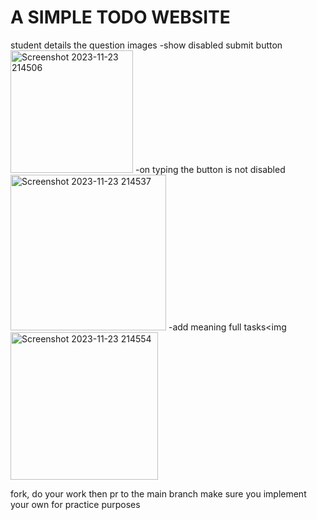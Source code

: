 # A SIMPLE TODO WEBSITE

student details
the question
images
-show disabled submit button
<img width="196" alt="Screenshot 2023-11-23 214506" src="https://github.com/caspa-moses/TODO/assets/118312143/9fc54698-6f90-4aa8-b174-bb33f8ba4adf">
-on typing the button is not disabled
<img width="249" alt="Screenshot 2023-11-23 214537" src="https://github.com/caspa-moses/TODO/assets/118312143/4ccde7ab-3b2d-4e18-bcb6-de23155224b5">
-add meaning full tasks<img 
<img width="236" alt="Screenshot 2023-11-23 214554" src="https://github.com/caspa-moses/TODO/assets/118312143/9051ef6b-69d7-476e-9fbe-cd9dae545c02">

fork, do your work then pr to the main branch
make sure you implement your own for practice purposes
